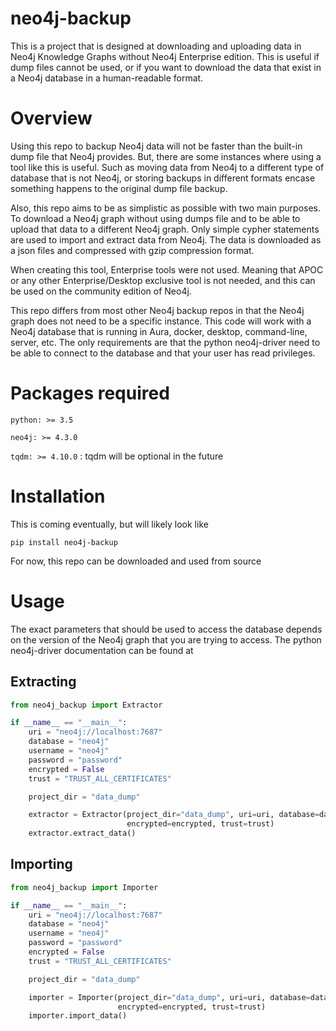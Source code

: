 # neo4j-backup
This is a project that is designed at downloading and uploading data in Neo4j Knowledge Graphs without Neo4j 
Enterprise edition. This is useful if dump files cannot be used, or if you want to download the data that exist in
a Neo4j database in a human-readable format.

# Overview

Using this repo to backup Neo4j data will not be faster than the built-in dump file that Neo4j provides. 
But, there are some instances where using a tool like this is useful. 
Such as moving data from Neo4j to a different type of database that is not Neo4j, 
or storing backups in different formats encase something happens to the original dump file backup.

Also, this repo aims to be as simplistic as possible with two main purposes. 
To download a Neo4j graph without using dumps file and to be able to upload that data to a different Neo4j graph.
Only simple cypher statements are used to import and extract data from Neo4j.
The data is downloaded as a json files and compressed with gzip compression format.

When creating this tool, Enterprise tools were not used. 
Meaning that APOC or any other Enterprise/Desktop exclusive tool is not needed, 
and this can be used on the community edition of Neo4j. 

This repo differs from most other Neo4j backup repos in that the Neo4j graph does not need to be a specific instance. 
This code will work with a Neo4j database that is running in Aura, docker, desktop, command-line, server, etc. The only
requirements are that the python neo4j-driver need to be able to connect to the database and that your user has read privileges.

# Packages required

`python: >= 3.5`

`neo4j: >= 4.3.0`

`tqdm: >= 4.10.0` : tqdm will be optional in the future 

# Installation

This is coming eventually, but will likely look like

`pip install neo4j-backup`

For now, this repo can be downloaded and used from source

# Usage

The exact parameters that should be used to access the database depends on the version of the Neo4j graph that you
are trying to access. The python neo4j-driver documentation can be found at 

## Extracting

```python
from neo4j_backup import Extractor

if __name__ == "__main__":
    uri = "neo4j://localhost:7687"
    database = "neo4j"
    username = "neo4j"
    password = "password"
    encrypted = False
    trust = "TRUST_ALL_CERTIFICATES"

    project_dir = "data_dump"

    extractor = Extractor(project_dir="data_dump", uri=uri, database=database, username=username, password=password,
                          encrypted=encrypted, trust=trust)
    extractor.extract_data()
```

## Importing

```python
from neo4j_backup import Importer

if __name__ == "__main__":
    uri = "neo4j://localhost:7687"
    database = "neo4j"
    username = "neo4j"
    password = "password"
    encrypted = False
    trust = "TRUST_ALL_CERTIFICATES"

    project_dir = "data_dump"

    importer = Importer(project_dir="data_dump", uri=uri, database=database, username=username, password=password,
                        encrypted=encrypted, trust=trust)
    importer.import_data()
```

